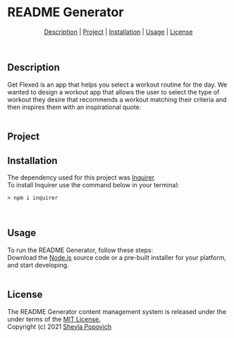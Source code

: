 # README Generator

<p align="center">
<a href="#description">Description</a> |
<a href="#project">Project</a> |
<a href="#installation">Installation</a> |
<a href="#usage">Usage</a> |
<a href="#license">License</a>
</p>
<br>

## **Description**
Get Flexed is an app that helps you select a workout routine for the day. We wanted to design a workout app that allows the user to select the type of workout they desire that recommends a workout matching their criteria and then inspires them with an inspirational quote.
<br>
<br>

## **Project** 

## **Installation** 
The dependency used for this project was [Inquirer](https://www.npmjs.com/package/inquirer). <br>
To install Inquirer use the command below in your terminal:
```
> npm i inquirer
```
<br>

## **Usage**
To run the README Generator, follow these steps: <br>
Download the [Node.js](https://nodejs.org/en/download/) source code or a pre-built installer for your platform, and start developing.
<br>
<br>


## **License**
The README Generator content management system is released under the under terms of the [MIT License.](https://github.com/SheylaPopovich/README-generator/blob/main/LICENSE)
<br>Copyright (c) 2021 [Sheyla Popovich](https://github.com/SheylaPopovich)
<br>




























